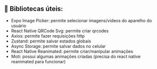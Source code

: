 ## 🧩 Bibliotecas úteis:

- Expo Image Picker: permite selecionar imagens/videos do aparelho do usuário
- React Native QRCode Svg: permite criar qrcodes
- Axios: permite fazer requisições http
- Zustand: permite salvar estados globais
- Async Storage: permite salvar dados no celular
- React Native Reanimated: permite criar/manipular animações
- Moti: possui algumas animações criadas (precisa do react native reanimated para funcionar)
